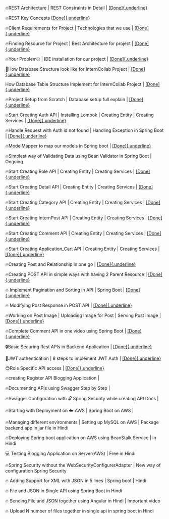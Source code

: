 🔥REST Architecture \| REST Constraints in Detail \|
[[Done]{.underline}](https://docs.google.com/document/d/1GUpACDPuJa05hGLucRNvpucszKdo-UDoJIuRJUvfrX4/edit#heading=h.agjxfieywo0a)

🔥REST Key Concepts
[[Done]{.underline}](https://docs.google.com/document/d/1GUpACDPuJa05hGLucRNvpucszKdo-UDoJIuRJUvfrX4/edit#heading=h.agjxfieywo0a)

🔥Client Requirements for Project \| Technologies that we use \|
[[Done]{.underline}](https://docs.google.com/document/d/1rujQCs02K3vmvrxEsqVTwrtU5sSexpfWfKadOvL0dO4/edit#heading=h.ydbtfnshlozh)

🔥Finding Resource for Project \| Best Architecture for project \|
[[Done]{.underline}](https://docs.google.com/document/d/1HoL2q2rQAcoaMB1LIIOh4HANmVs3QZ9FmaTLxMsMFJk/edit#heading=h.92hiqhmfw5yh)

🔥Your Problem🤐 \| IDE installation for our project \|
[[Done]{.underline}](https://docs.google.com/document/d/1xZznlnAYVVWKCDR3dNwXc23ZLAfZ0_vYE0N4niNpsSM/edit#heading=h.ez4yt532sdui)

💽How Database Structure look like for InternCollab Project \|
[[Done]{.underline}](https://docs.google.com/document/d/1gj4H7HZeJHuIrqbtGCuD9ajXZZPvqBNvoNcty-pXyiE/edit)

How Database Table Structure Implement for InternCollab Project \|
[[Done]{.underline}](https://docs.google.com/document/d/1gj4H7HZeJHuIrqbtGCuD9ajXZZPvqBNvoNcty-pXyiE/edit#heading=h.8szq59tjqoao)

🔥Project Setup from Scratch \| Database setup full explain \|
[[Done]{.underline}](https://docs.google.com/document/d/1ZQV-KuE87LceEDlyYgV73HvQfNz4-7JHEDZgiyGQlGA/edit#heading=h.6ezul4nfkoym)

🔥Start Creating Auth API \| Installing Lombok \| Creating Entity \|
Creating Services \|
[[Done]{.underline}](https://docs.google.com/document/d/1Yn0hl8gHLTlocMUGB50Gi80z2EznLcjL576zT-1KeWY/edit)

🔥Handle Request with Auth id not found \| Handling Exception in Spring
Boot \|
[[Done]{.underline}](https://docs.google.com/document/d/1o2nfSBWSzoLDQAhojRL5Uei8iG63T-Y-KfDbMYRIwWE/edit)

🔥ModelMapper to map our models in Spring boot \|
[[Done]{.underline}](https://docs.google.com/document/d/1BR9s-520FOw5r0g_cKC828s-ZUx6v8WTo2ntmT3L5gI/edit)

🔥Simplest way of Validating Data using Bean Validator in Spring Boot \|
Ongoing

🔥Start Creating Role API \| Creating Entity \| Creating Services \|
[[Done]{.underline}](https://docs.google.com/document/d/1KWZIqtyTGE19rHyIhyhtMP1odqjpq0_58q3XYE3bhZM/edit#heading=h.dk15cr9ykg43)

🔥Start Creating Detail API \| Creating Entity \| Creating Services \|
[[Done]{.underline}](https://docs.google.com/document/d/1Wvi_9cxJdmzgp6JGnut61MPpN_iUkVQQyn2W2xz0qL8/edit)

🔥Start Creating Category API \| Creating Entity \| Creating Services \|
[[Done]{.underline}](https://docs.google.com/document/d/1lXaqbSdwsHWgTwl9FGIcXDbGj-_xrwnZhUjd5Rvo-MA/edit#heading=h.gjdgxs)

🔥Start Creating InternPost API \| Creating Entity \| Creating Services
\|
[[Done]{.underline}](https://docs.google.com/document/d/1ygrDsNajLI7MnDxJxaEZfIpzVfNQrWP-tBO9OlUrzW0/edit#heading=h.gjdgxs)

🔥Start Creating Comment API \| Creating Entity \| Creating Services \|
[[Done]{.underline}](https://docs.google.com/document/d/1Qj90PnjJuC3gVJya4N-wCbfdyipCPq4BbTKsLZWt7nY/edit)

🔥Start Creating Application_Cart API \| Creating Entity \| Creating
Services \|
[[Done]{.underline}](https://docs.google.com/document/d/1aBjkQwEmJnoHrPEhXXEXeB3dBrCy3UBL2b4MF8LBbUo/edit)

🔥Creating Post and Relationship in one go \|
[[Done]{.underline}](https://docs.google.com/document/d/1Uf0zJR5O6MTGsOJ7IFMhJh0HOFXrmM2S4qWy3tTKm7o/edit)

🔥Creating POST API in simple ways with having 2 Parent Resource \|
[[Done]{.underline}](https://docs.google.com/document/d/10n3-ceJTz8XccjZqVdm6vG6eB44wus5xgAw4agn0Hl0/edit)

🔥 Implement Pagination and Sorting in API \| Spring Boot \|
[[Done]{.underline}](https://docs.google.com/document/d/1Z3QWMhLkKoqt5rHNmlWdtjpwHtELMrTeGcx7Fty3MGE/edit)

🔥 Modifying Post Response in POST API \|
[[Done]{.underline}](https://docs.google.com/document/d/17HJu5mxyiZYm7XYoVsEt4zuY07-mvjwBMpyEjOETkq4/edit#heading=h.hk7v8mh4ytn3)

🔥Working on Post Image \| Uploading Image for Post \| Serving Post
Image \|
[[Done]{.underline}](https://docs.google.com/document/d/1lFi9sX-AL8xMepdiBiIknyHjQvGlzvNpujewRowbyug/edit)

🔥Complete Comment API in one video using Spring Boot \|
[[Done]{.underline}](https://docs.google.com/document/d/1_rxh_Vt7VEN0xnbEJA_InSPng2EoDwHeMbCEwOr_WDM/edit)

🔒Basic Securing Rest APIs in Backend Application \|
[[Done]{.underline}](https://docs.google.com/document/d/1NCoiGdLrvuysuQ7CPpmJpB7cQwJdBjtRd1nE_kRB9ZA/edit)

🔏JWT authentication \| 8 steps to implement JWT Auth \|
[[Done]{.underline}](https://docs.google.com/document/d/1jTX_VaChtAv1JWK0LQka-n3IRYcsxnphm-mze6ARCEU/edit)

😊Role Specific API access \|
[[Done]{.underline}](https://docs.google.com/document/d/1bGEi8NOg1tBWXUSGqWXSV_3QxDk_Q6W3ZOcZqnHJgOI/edit)

🔥creating Register API Blogging Application \|

🔥Documenting APIs using Swagger Step by Step \|

🔥Swagger Configuration with 🔓 Spring Security while creating API Docs
\|

🔥Starting with Deployment on ☁️ AWS \| Spring Boot on AWS \|

🔥Managing different environments \| Setting up MySQL on AWS \| Package
backend app in jar file in Hindi

🔥Deploying Spring boot application on AWS using BeanStalk Service \| in
Hindi

💻 Testing Blogging Application on Server(AWS) \| Free in Hindi

🔥Spring Security without the WebSecurityConfigurerAdapter \| New way of
configuration Spring Security

🔥 Adding Support for XML with JSON in 5 lines \| Spring boot \| Hindi

🔥 File and JSON in Single API using Spring Boot in Hindi

🔥 Sending File and JSON together using Angular in Hindi \| Important
video

🔥 Upload N number of files together in single api in spring boot in
Hindi
